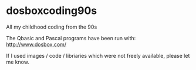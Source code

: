 dosboxcoding90s
=========

All my childhood coding from the 90s

The Qbasic and Pascal programs have been run with: http://www.dosbox.com/

If I used images / code / libriaries which were not freely available, please let me know.